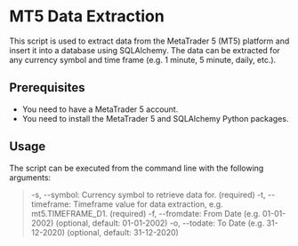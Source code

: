 # MT5 Data Extraction

This script is used to extract data from the MetaTrader 5 (MT5) platform and insert it into a database using SQLAlchemy. 
The data can be extracted for any currency symbol and time frame (e.g. 1 minute, 5 minute, daily, etc.).

## Prerequisites

- You need to have a MetaTrader 5 account.
- You need to install the MetaTrader 5 and SQLAlchemy Python packages.

## Usage

The script can be executed from the command line with the following arguments:

> -s, --symbol: Currency symbol to retrieve data for. (required)
> -t, --timeframe: Timeframe value for data extraction, e.g. mt5.TIMEFRAME_D1. (required)
> -f, --fromdate: From Date (e.g. 01-01-2002) (optional, default: 01-01-2002)
> -o, --todate: To Date (e.g. 31-12-2020) (optional, default: 31-12-2020)

